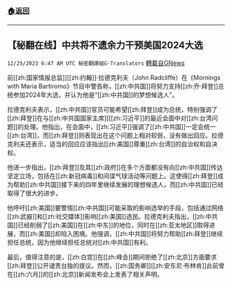 ###  [:house:返回](README.md)
---


## 【秘翻在线】中共将不遗余力干预美国2024大选
`12/25/2023 6:47 AM UTC 秘密翻譯組G-Translators` [轉載自GNews](https://gnews.org/articles/2148740)

前[[zh:国家情报总监]][[zh:约翰]]·拉德克利夫（John Radcliffe）在《Mornings with Maria Bartiromo》节目中警告称，[[zh:中共国]]将努力支持[[zh:乔·拜登]]总统参加2024年大选，并认为他是“[[zh:中共国]]的梦想候选人”。

拉德克利夫表示，[[zh:中共国]]官员可能希望[[zh:拜登]]成为总统，特别强调了[[zh:拜登]]在与[[zh:中共国国家主席]][[zh:习近平]]的最近会面中对[[zh:台湾问题]]的处理。他指出，在会面中，[[zh:习近平]]强调了[[zh:中共国]]一定会统一[[zh:台湾]]，而[[zh:拜登]]则表现出在这个问题上相对软弱，没有做出回应。拉德克利夫还表示，适当的回应应该指出[[zh:美国]]尊重[[zh:台湾]]的自治权和自决权。

他进一步指出，[[zh:拜登]]及其[[zh:政府]]在多个方面都没有向[[zh:中共国]]传达坚定立场，包括在[[zh:新冠病毒]]和间谍气球活动等问题上。这使得[[zh:拜登]]成为帮助[[zh:中共国]]接下来的四年里继续发展的理想候选人，而[[zh:中共国]]已经取得了很大的进步。

他呼吁[[zh:美国]]要警惕[[zh:中共国]]可能采取的影响选举的手段，包括通过网络[[zh:武器]]和[[zh:社交媒体]]影响[[zh:美国]]选民。拉德克利夫指出，[[zh:中共国]]已经削弱了[[zh:美国]]在[[zh:中东]]的地位，同时在[[zh:亚太地区]]取得进展，而[[zh:美国]]却陷入困境。他强调，[[zh:中共国]]将努力帮助[[zh:拜登]]继续担任总统，因为他继续担任总统对[[zh:中共国]]有利。

最后，值得注意的是，[[zh:白宫]]在[[zh:峰会]]期间拒绝了[[zh:北京]]方面要求[[zh:拜登]]公开谴责台独的提议。然而，[[zh:国务卿]][[zh:安东尼·布林肯]]此前曾在[[zh:六月]]的[[zh:北京]]新闻发布会上发表了相关声明。
